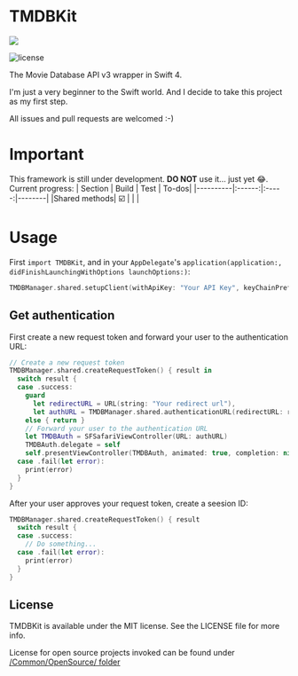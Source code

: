 # TMDBKit
![](https://github.com/SR2k/TMDBKit/blob/master/Common/Supporting/Logo.svg)

![license](https://img.shields.io/github/license/mashape/apistatus.svg)

The Movie Database API v3 wrapper in Swift 4.

I'm just a very beginner to the Swift world. And I decide to take this project as my first step.

All issues and pull requests are welcomed :-)

# Important
This framework is still under development. **DO NOT** use it... just yet 😂.
Current progress:
| Section | Build | Test | To-dos|
|----------|:------:|:-----:|--------|
|Shared methods| ☑️ | | |

# Usage
First `import TMDBKit`, and in your `AppDelegate`'s `application(application:, didFinishLaunchingWithOptions launchOptions:)`:
```swift
TMDBManager.shared.setupClient(withApiKey: "Your API Key", keyChainPrefix: "Your bundle identifier")
```

## Get authentication
First create a new request token and forward your user to the authentication URL:
```swift
// Create a new request token
TMDBManager.shared.createRequestToken() { result in
  switch result {
  case .success:
    guard 
      let redirectURL = URL(string: "Your redirect url"),
      let authURL = TMDBManager.shared.authenticationURL(redirectURL: redirectURL) 
    else { return }
    // Forward your user to the authentication URL
    let TMDBAuth = SFSafariViewController(URL: authURL)
    TMDBAuth.delegate = self
    self.presentViewController(TMDBAuth, animated: true, completion: nil)
  case .fail(let error):
    print(error)
  }
}
```
After your user approves your request token, create a seesion ID:
```swift
TMDBManager.shared.createRequestToken() { result
  switch result {
  case .success:
    // Do something...
  case .fail(let error):
    print(error)
  }
}
```

## License
TMDBKit is available under the MIT license. See the LICENSE file for more info.

License for open source projects invoked can be found under [/Common/OpenSource/ folder](https://github.com/SR2k/TMDBKit/tree/master/Common/OpenSource)
